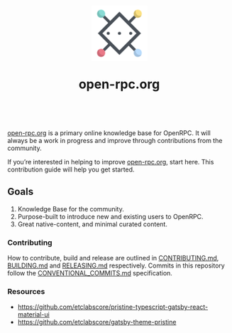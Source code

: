 <h1 align="center" style="margin-top: 1em; margin-bottom: 3em;">
  <p><a href="https://open-rpc.org"><img alt="open-rpc logo" src="https://github.com/open-rpc/design/blob/master/icons/open-rpc-logo-noText/open-rpc-logo-noText%20(PNG)/256x256.png?raw=true" alt="open-rpc.org" width="125"></a></p>
  <p>open-rpc.org</p>
</h1>

[open-rpc.org](https://open-rpc.org) is a primary online knowledge base for OpenRPC. It will always be a work in progress and improve through contributions from the community.

If you’re interested in helping to improve [open-rpc.org](https://open-rpc.org), start here. This contribution guide will help you get started.

## Goals

1. Knowledge Base for the community.
2. Purpose-built to introduce new and existing users to OpenRPC.
3. Great native-content, and minimal curated content.


### Contributing

How to contribute, build and release are outlined in [CONTRIBUTING.md](CONTRIBUTING.md), [BUILDING.md](BUILDING.md) and [RELEASING.md](RELEASING.md) respectively. Commits in this repository follow the [CONVENTIONAL_COMMITS.md](CONVENTIONAL_COMMITS.md) specification.


### Resources

- https://github.com/etclabscore/pristine-typescript-gatsby-react-material-ui
- https://github.com/etclabscore/gatsby-theme-pristine
